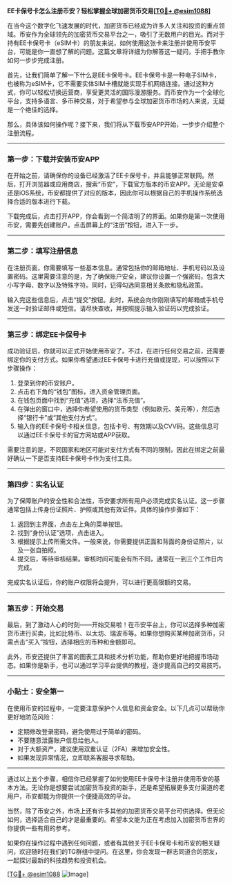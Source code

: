 **EE卡保号卡怎么注册币安？轻松掌握全球加密货币交易[[TG💪+ @esim1088](https://t.me/s/esim1088)]**

在当今这个数字化飞速发展的时代，加密货币已经成为许多人关注和投资的重点领域。币安作为全球领先的加密货币交易平台之一，吸引了无数用户的目光。而对于持有EE卡保号卡（eSIM卡）的朋友来说，如何使用这张卡来注册并使用币安平台，可能是你一直想了解的问题。这篇文章将详细为你解答这一疑问，手把手教你如何一步步完成注册。

首先，让我们简单了解一下什么是EE卡保号卡。EE卡保号卡是一种电子SIM卡，也被称为eSIM卡，它不需要实体SIM卡槽就能实现手机网络连接。通过这种方式，你可以轻松切换运营商，享受更灵活的国际漫游服务。而币安作为一个全球化平台，支持多语言、多币种交易，对于希望参与全球加密货币市场的人来说，无疑是一个绝佳的选择。

那么，具体该如何操作呢？接下来，我们将从下载币安APP开始，一步步介绍整个注册流程。

---

### **第一步：下载并安装币安APP**

在开始之前，请确保你的设备已经激活了EE卡保号卡，并且能够正常联网。然后，打开浏览器或应用商店，搜索“币安”，下载官方版本的币安APP。无论是安卓还是iOS系统，币安都提供了对应的版本，因此你可以根据自己的手机操作系统选择合适的版本进行下载。

下载完成后，点击打开APP，你会看到一个简洁明了的界面。如果你是第一次使用币安，需要先创建账户。点击屏幕上的“注册”按钮，进入下一步。

---

### **第二步：填写注册信息**

在注册页面，你需要填写一些基本信息。通常包括你的邮箱地址、手机号码以及设置密码。这里需要注意的是，为了确保账户安全，建议你设置一个强密码，包含大小写字母、数字以及特殊字符。同时，记得勾选同意相关条款和隐私政策。

输入完这些信息后，点击“提交”按钮。此时，系统会向你刚刚填写的邮箱或手机号发送一封验证邮件或短信。请尽快查收，并按照提示输入验证码以完成验证。

---

### **第三步：绑定EE卡保号卡**

成功验证后，你就可以正式开始使用币安了。不过，在进行任何交易之前，还需要绑定你的支付方式。如果你希望通过EE卡保号卡进行充值或提现，可以按照以下步骤操作：

1. 登录到你的币安账户。
2. 点击右下角的“钱包”图标，进入资金管理页面。
3. 在钱包页面中找到“充值”选项，选择“法币充值”。
4. 在弹出的窗口中，选择你希望使用的货币类型（例如欧元、美元等），然后选择“银行卡”或“其他支付方式”。
5. 输入你的EE卡保号卡相关信息，包括卡号、有效期以及CVV码。这些信息可以通过EE卡保号卡的官方网站或APP获取。

需要注意的是，不同国家和地区可能对支付方式有不同的限制，因此在绑定之前最好确认一下是否支持EE卡保号卡作为支付工具。

---

### **第四步：实名认证**

为了保障账户的安全性和合法性，币安要求所有用户必须完成实名认证。这一步骤通常包括上传身份证照片、护照或其他有效证件。具体的操作步骤如下：

1. 返回到主界面，点击左上角的菜单按钮。
2. 找到“身份认证”选项，点击进入。
3. 根据提示上传所需文件。一般来说，你需要提供正面和背面的身份证照片，以及一张自拍照。
4. 提交后，等待审核结果。审核时间可能会有所不同，通常在一到三个工作日内完成。

完成实名认证后，你的账户权限将会提升，可以进行更高限额的交易。

---

### **第五步：开始交易**

最后，到了激动人心的时刻——开始交易啦！在币安平台上，你可以选择多种加密货币进行买卖，比如比特币、以太坊、瑞波币等。如果你想购买某种加密货币，只需点击“买入”按钮，选择相应的币种和金额即可。

此外，币安还提供了丰富的图表工具和技术分析功能，帮助你更好地把握市场动态。如果你是新手，也可以通过学习平台提供的教程，逐步提高自己的交易技巧。

---

### **小贴士：安全第一**

在使用币安的过程中，一定要注意保护个人信息和资金安全。以下几点可以帮助你更好地防范风险：

- 定期修改登录密码，避免使用过于简单的密码。
- 不要随意泄露账户信息给他人。
- 对于大额资产，建议使用双重认证（2FA）来增加安全性。
- 如果发现异常情况，立即联系客服寻求帮助。

---

通过以上五个步骤，相信你已经掌握了如何使用EE卡保号卡注册并使用币安的基本方法。无论你是想要尝试加密货币投资的新手，还是希望拓展更多支付渠道的老用户，币安都能为你提供一个便捷高效的平台。

当然，除了币安之外，市场上还有许多其他的加密货币交易平台可供选择。但无论如何，选择适合自己的才是最重要的。希望本文能为正在考虑加入加密货币世界的你提供一些有用的参考。

如果你在操作过程中遇到任何问题，或者有其他关于EE卡保号卡和币安的相关疑问，欢迎随时在我们的TG群组中提问。在这里，你会发现一群志同道合的朋友，一起探讨最新的科技趋势和投资机会。

[[TG💪+ @esim1088](https://t.me/s/esim1088) ![Image](https://i.postimg.cc/4NQfJmqS/Snipaste-2025-05-13-00-14-12.png)]